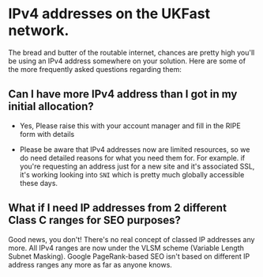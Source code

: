 # IPv4 addresses on the UKFast network.

The bread and butter of the routable internet, chances are pretty high you'll be using an IPv4 address somewhere on your solution. Here are some of the more frequently asked questions regarding them:

## Can I have more IPv4 address than I got in my initial allocation?

* Yes, Please raise this with your account manager and fill in the RIPE form with details

* Please be aware that IPv4  addresses now are limited resources, so we do need detailed reasons for what you need them for. For example. if you're requesting an address just for a new site and it's associated SSL, it's working looking into `SNI` which is pretty much globally accessible these days.

## What if I need IP addresses from 2 different Class C ranges for SEO purposes?

Good news, you don't! There's no real concept of classed IP addresses any more. All IPv4 ranges are now under the VLSM scheme (Variable Length Subnet Masking). Google PageRank-based SEO isn't based on different IP address ranges any more as far as anyone knows.
